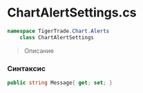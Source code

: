 
# ChartAlertSettings.cs
```csharp
namespace TigerTrade.Chart.Alerts  
    class ChartAlertSettings
```

> Описание

### Синтаксис
```csharp
public string Message{ get; set; }
```
